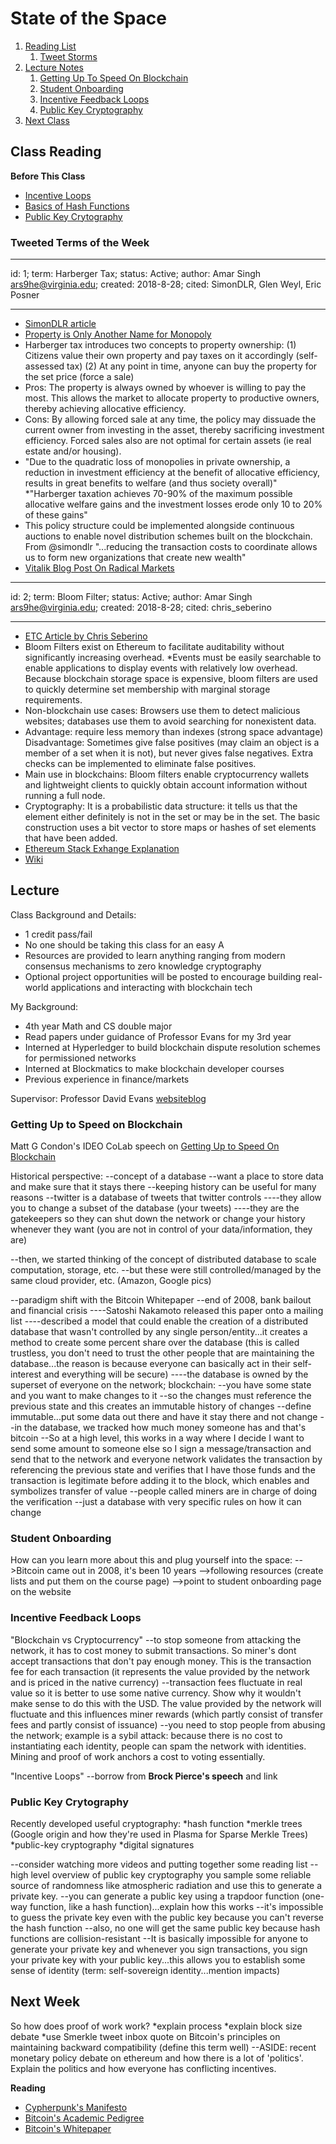 # State of the Space

1. [Reading List](#reading)
    1. [Tweet Storms](#tweets)
2. [Lecture Notes](#lecture)
    1. [Getting Up To Speed On Blockchain](#intro)
    2. [Student Onboarding](#onboarding)
    3. [Incentive Feedback Loops](#incentives)
    4. [Public Key Cryptography](#pke)
3. [Next Class](#next)

## Class Reading <a name="reading"></a>

**Before This Class**
* [Incentive Loops](https://medium.com/@Trustless_State/incentive-loops-how-crypto-actually-fixes-stuff-a7aa7aa3ae04)
* [Basics of Hash Functions](https://medium.com/@ConsenSys/blockchain-underpinnings-hashing-7f4746cbd66b)
* [Public Key Crytography](https://security.stackexchange.com/questions/25741/how-can-i-explain-the-concept-of-public-and-private-keys-without-technical-jargo)

### Tweeted Terms of the Week <a name="tweets"></a>

---
id: 1;
term: Harberger Tax;
status: Active;
author: Amar Singh <ars9he@virginia.edu>; 
created: 2018-8-28;
cited: SimonDLR, Glen Weyl, Eric Posner 

---

* [SimonDLR article](https://medium.com/@simondlr/what-is-harberger-tax-where-does-the-blockchain-fit-in-1329046922c6)
* [Property is Only Another Name for Monopoly](https://academic.oup.com/jla/article/9/1/51/3572441)
* Harberger tax introduces two concepts to property ownership: (1) Citizens value their own property and pay taxes on it accordingly (self-assessed tax) (2) At any point in time, anyone can buy the property for the set price (force a sale)
* Pros: The property is always owned by whoever is willing to pay the most. This allows the market to allocate property to productive owners, thereby achieving allocative efficiency.
* Cons: By allowing forced sale at any time, the policy may dissuade the current owner from investing in the asset, thereby sacrificing investment efficiency. Forced sales also are not optimal for certain assets (ie real estate and/or housing).
* "Due to the quadratic loss of monopolies in private ownership, a reduction in investment efficiency at the benefit of allocative efficiency, results in great benefits to welfare (and thus society overall)"
*"Harberger taxation achieves 70-90% of the maximum possible allocative welfare gains and the investment losses erode only 10 to 20% of these gains"
* This policy structure could be implemented alongside continuous auctions to enable novel distribution schemes built on the blockchain. From @simondlr "...reducing the transaction costs to coordinate allows us to form new organizations that create new wealth"
* [Vitalik Blog Post On Radical Markets](https://vitalik.ca/general/2018/04/20/radical_markets.html)

---
id: 2;
term: Bloom Filter;
status: Active;
author: Amar Singh <ars9he@virginia.edu>; 
created: 2018-8-28;
cited: chris_seberino 

---

* [ETC Article by Chris Seberino](https://ethereumclassic.github.io/blog/2017-02-10-bloom-filters/)
* Bloom Filters exist on Ethereum to facilitate auditability without significantly increasing overhead.
*Events must be easily searchable to enable applications to display events with relatively low overhead. Because blockchain storage space is expensive, bloom filters are used to quickly determine set membership with marginal storage requirements.
* Non-blockchain use cases: Browsers use them to detect malicious websites; databases use them to avoid searching for nonexistent data.
* Advantage: require less memory than indexes (strong space advantage)
Disadvantage: Sometimes give false positives (may claim an object is a member of a set when it is not), but never gives false negatives. Extra checks can be implemented to eliminate false positives.
* Main use in blockchains: Bloom filters enable cryptocurrency wallets and lightweight clients to quickly obtain account information without running a full node.
* Cryptography: It is a probabilistic data structure: it tells us that the element either definitely is not in the set or may be in the set. The basic construction uses a bit vector to store maps or hashes of set elements that have been added.
* [Ethereum Stack Exhange Explanation](https://ethereum.stackexchange.com/questions/16117/proving-the-existence-of-logs-to-the-blockchain)
* [Wiki](https://en.wikipedia.org/wiki/Bloom_filter)

## Lecture <a name="lecture"></a>
Class Background and Details: 
* 1 credit pass/fail
* No one should be taking this class for an easy A
* Resources are provided to learn anything ranging from modern consensus mechanisms to zero knowledge cryptography
* Optional project opportunities will be posted to encourage building real-world applications and interacting with blockchain tech

My Background:
* 4th year Math and CS double major
* Read papers under guidance of Professor Evans for my 3rd year
* Interned at Hyperledger to build blockchain dispute resolution schemes for permissioned networks
* Interned at Blockmatics to make blockchain developer courses
* Previous experience in finance/markets

Supervisor: Professor David Evans [website](https://www.cs.virginia.edu/~evans/)[blog](http://www.jeffersonswheel.org)

### Getting Up to Speed on Blockchain <a name="intro"></a>

Matt G Condon's IDEO CoLab speech on [Getting Up to Speed On Blockchain](https://www.youtube.com/watch?v=PvO3J4AKLWo)

Historical perspective:
--concept of a database
--want a place to store data and make sure that it stays there
--keeping history can be useful for many reasons
--twitter is a database of tweets that twitter controls
----they allow you to change a subset of the database (your tweets) 
----they are the gatekeepers so they can shut down the network or change your history whenever they want (you are not in control of your data/information, they are)

--then, we started thinking of the concept of distributed database to scale computation, storage, etc.
--but these were still controlled/managed by the same cloud provider, etc. (Amazon, Google pics)

--paradigm shift with the Bitcoin Whitepaper
--end of 2008, bank bailout and financial crisis
----Satoshi Nakamoto released this paper onto a mailing list
----described a model that could enable the creation of a distributed database that wasn't controlled by 
any single person/entity...it creates a method to create some percent share over the database (this is called trustless, you don't need to trust the other people that are maintaining the database...the reason is because everyone can basically act in their self-interest and everything will be secure)
----the database is owned by the superset of everyone on the network; 
blockchain:
--you have some state and you want to make changes to it
--so the changes must reference the previous state and this creates an immutable history of changes
--define immutable...put some data out there and have it stay there and not change
--in the database, we tracked how much money someone has and that's bitcoin
--So at a high level, this works in a way where I decide I want to send some amount to someone else so I sign a message/transaction and send that to the network and everyone network validates the transaction by referencing the previous state and verifies that I have those funds and the transaction is legitimate before adding it to the block, which enables and symbolizes transfer of value
--people called miners are in charge of doing the verification
--just a database with very specific rules on how it can change

### Student Onboarding <a name="onboarding"></a>

How can you learn more about this and plug yourself into the space:
-->Bitcoin came out in 2008, it's been 10 years
-->following resources (create lists and put them on the course page)
-->point to student onboarding page on the website

### Incentive Feedback Loops <a name="incentives"></a>

"Blockchain vs Cryptocurrency"
--to stop someone from attacking the network, it has to cost money to submit transactions. So miner's dont accept transactions that don't pay enough money. This is the transaction fee for each transaction (it represents the value provided by the network and is priced in the native currency)
--transaction fees fluctuate in real value so it is better to use some native currency. Show why it wouldn't make sense to do this with the USD. The value provided by the network will fluctuate and this influences miner rewards (which partly consist of transfer fees and partly consist of issuance)
--you need to stop people from abusing the network; example is a sybil attack: because there is no cost to instantiating each identity, people can spam the network with identities. Mining and proof of work anchors a cost to voting essentially.

"Incentive Loops"
--borrow from **Brock Pierce's speech** and link

### Public Key Crytography <a name="pke"></a>
Recently developed useful cryptography:
*hash function
*merkle trees (Google origin and how they're used in Plasma for Sparse Merkle Trees)
*public-key cryptography
*digital signatures

--consider watching more videos and putting together some reading list
--high level overview of public key cryptography
you sample some reliable source of randomness like atmospheric radiation and use this to generate a private key. 
--you can generate a public key using a trapdoor function (one-way function, like a hash function)...explain how this works
--it's impossible to guess the private key even with the public key because you can't reverse the hash function
--also, no one will get the same public key because hash functions are collision-resistant
--It is basically impossible for anyone to generate your private key and whenever you sign transactions, you sign your private key with your public key...this allows you to establish some sense of identity (term: self-sovereign identity...mention impacts)

## Next Week <a name="next"></a>
So how does proof of work work?
*explain process
*explain block size debate
*use Smerkle tweet inbox quote on Bitcoin's principles on maintaining backward compatibility (define this term well)
--ASIDE: recent monetary policy debate on ethereum and how there is a lot of 'politics'. Explain the politics and how everyone has conflicting incentives.

**Reading**
* [Cypherpunk's Manifesto](https://www.activism.net/cypherpunk/manifesto.html)
* [Bitcoin's Academic Pedigree](https://queue.acm.org/detail.cfm?id=3136559)
* [Bitcoin's Whitepaper](https://bitcoin.org/bitcoin.pdf)